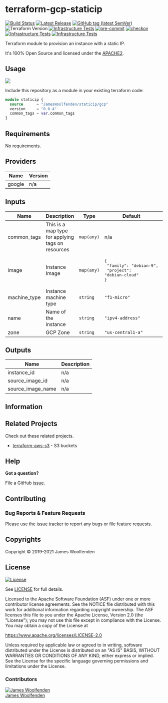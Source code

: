 # terraform-gcp-staticip

[![Build Status](https://github.com/JamesWoolfenden/terraform-gcp-staticip/workflows/Verify%20and%20Bump/badge.svg?branch=master)](https://github.com/JamesWoolfenden/terraform-gcp-staticip)
[![Latest Release](https://img.shields.io/github/release/JamesWoolfenden/terraform-gcp-staticip.svg)](https://github.com/JamesWoolfenden/terraform-gcp-staticip/releases/latest)
[![GitHub tag (latest SemVer)](https://img.shields.io/github/tag/JamesWoolfenden/terraform-gcp-storage.svg?label=latest)](https://github.com/JamesWoolfenden/terraform-gcp-storage/releases/latest)
![Terraform Version](https://img.shields.io/badge/tf-%3E%3D0.14.0-blue.svg)
[![Infrastructure Tests](https://www.bridgecrew.cloud/badges/github/JamesWoolfenden/terraform-gcp-storage/cis_aws)](https://www.bridgecrew.cloud/link/badge?vcs=github&fullRepo=JamesWoolfenden%2Fterraform-gcp-storage&benchmark=CIS+AWS+V1.2)
[![pre-commit](https://img.shields.io/badge/pre--commit-enabled-brightgreen?logo=pre-commit&logoColor=white)](https://github.com/pre-commit/pre-commit)
[![checkov](https://img.shields.io/badge/checkov-verified-brightgreen)](https://www.checkov.io/)
[![Infrastructure Tests](https://www.bridgecrew.cloud/badges/github/jameswoolfenden/terraform-gcp-storage/general)](https://www.bridgecrew.cloud/link/badge?vcs=github&fullRepo=JamesWoolfenden%2Fterraform-gcp-storage&benchmark=INFRASTRUCTURE+SECURITY)
[![Infrastructure Tests](https://www.bridgecrew.cloud/badges/github/jameswoolfenden/terraform-gcp-storage/cis_gcp)](https://www.bridgecrew.cloud/link/badge?vcs=github&fullRepo=JamesWoolfenden%2Fterraform-gcp-storage&benchmark=CIS+GCP+V1.1)

Terraform module to provision an instance with a static IP.

It's 100% Open Source and licensed under the [APACHE2](LICENSE).

## Usage

<img src="https://raw.githubusercontent.com/gist/JamesWoolfenden/b6c8f34576bf74cc1bc505eaf20ed519/raw/bd6e3a650c17f2d4d359af4adce763a600b7754a/terraform-gcp-staticip.svg?sanitize=true">

Include this repository as a module in your existing terraform code:

```terraform
module staticip {
  source      = "JamesWoolfenden/staticip/gcp"
  version     = "0.0.4"
  common_tags = var.common_tags
}
```

<!-- BEGINNING OF PRE-COMMIT-TERRAFORM DOCS HOOK -->
## Requirements

No requirements.

## Providers

| Name | Version |
|------|---------|
| google | n/a |

## Inputs

| Name | Description | Type | Default | Required |
|------|-------------|------|---------|:--------:|
| common\_tags | This is a map type for applying tags on resources | `map(any)` | n/a | yes |
| image | Instance Image | `map(any)` | <pre>{<br>  "family": "debian-9",<br>  "project": "debian-cloud"<br>}</pre> | no |
| machine\_type | Instance machine type | `string` | `"f1-micro"` | no |
| name | Name of the instance | `string` | `"ipv4-address"` | no |
| zone | GCP Zone | `string` | `"us-central1-a"` | no |

## Outputs

| Name | Description |
|------|-------------|
| instance\_id | n/a |
| source\_image\_id | n/a |
| source\_image\_name | n/a |

<!-- END OF PRE-COMMIT-TERRAFORM DOCS HOOK -->

## Information

## Related Projects

Check out these related projects.

- [terraform-aws-s3](https://github.com/jameswoolfenden/terraform-aws-s3) - S3 buckets

## Help

**Got a question?**

File a GitHub [issue](https://github.com/JamesWoolfenden/terraform-gcp-staticip/issues).

## Contributing

### Bug Reports & Feature Requests

Please use the [issue tracker](https://github.com/JamesWoolfenden/terraform-gcp-staticip/issues) to report any bugs or file feature requests.

## Copyrights

Copyright © 2019-2021 James Woolfenden

## License

[![License](https://img.shields.io/badge/License-Apache%202.0-blue.svg)](https://opensource.org/licenses/Apache-2.0)

See [LICENSE](LICENSE) for full details.

Licensed to the Apache Software Foundation (ASF) under one
or more contributor license agreements. See the NOTICE file
distributed with this work for additional information
regarding copyright ownership. The ASF licenses this file
to you under the Apache License, Version 2.0 (the
"License"); you may not use this file except in compliance
with the License. You may obtain a copy of the License at

<https://www.apache.org/licenses/LICENSE-2.0>

Unless required by applicable law or agreed to in writing,
software distributed under the License is distributed on an
"AS IS" BASIS, WITHOUT WARRANTIES OR CONDITIONS OF ANY
KIND, either express or implied. See the License for the
specific language governing permissions and limitations
under the License.

### Contributors

[![James Woolfenden][jameswoolfenden_avatar]][jameswoolfenden_homepage]<br/>[James Woolfenden][jameswoolfenden_homepage]

[jameswoolfenden_homepage]: https://github.com/jameswoolfenden
[jameswoolfenden_avatar]: https://github.com/jameswoolfenden.png?size=150
[github]: https://github.com/jameswoolfenden
[linkedin]: https://www.linkedin.com/in/jameswoolfenden/
[twitter]: https://twitter.com/JimWoolfenden
[share_twitter]: https://twitter.com/intent/tweet/?text=terraform-gcp-staticip&url=https://github.com/JamesWoolfenden/terraform-gcp-staticip
[share_linkedin]: https://www.linkedin.com/shareArticle?mini=true&title=terraform-gcp-staticip&url=https://github.com/JamesWoolfenden/terraform-gcp-staticip
[share_reddit]: https://reddit.com/submit/?url=https://github.com/JamesWoolfenden/terraform-gcp-staticip
[share_facebook]: https://facebook.com/sharer/sharer.php?u=https://github.com/JamesWoolfenden/terraform-gcp-staticip
[share_email]: mailto:?subject=terraform-gcp-staticip&body=https://github.com/JamesWoolfenden/terraform-gcp-staticip
